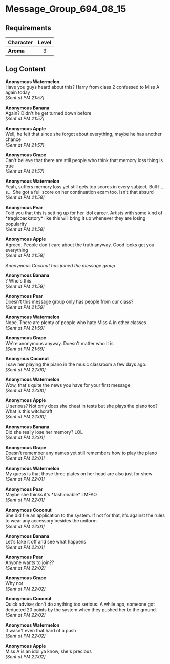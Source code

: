 # Message_Group_694_08_15
## Requirements
|Character|Level|
|---------|:---:|
|**Aroma**|  3  |

## Log Content
**Anonymous Watermelon**<br>
Have you guys heard about this? Harry from class 2 confessed to Miss A again today<br>
*[Sent at PM 21:57]*

**Anonymous Banana**<br>
Again? Didn't he get turned down before<br>
*[Sent at PM 21:57]*

**Anonymous Apple**<br>
Well, he felt that since she forgot about everything, maybe he has another chance<br>
*[Sent at PM 21:57]*

**Anonymous Grape**<br>
Can't believe that there are still people who think that memory loss thing is true<br>
*[Sent at PM 21:57]*

**Anonymous Watermelon**<br>
Yeah, suffers memory loss yet still gets top scores in every subject, Bull f.... s... She got a full score on her continuation exam too. Isn't that absurd<br>
*[Sent at PM 21:58]*

**Anonymous Pear**<br>
Told you that this is setting up for her idol career. Artists with some kind of \*tragicbackstory\* like this will bring it up whenever they are losing popularity<br>
*[Sent at PM 21:58]*

**Anonymous Apple**<br>
Agreed. People don't care about the truth anyway. Good looks get you everything<br>
*[Sent at PM 21:58]*

*Anonymous Coconut has joined the message group*<br>


**Anonymous Banana**<br>
? Who's this<br>
*[Sent at PM 21:59]*

**Anonymous Pear**<br>
Doesn't this message group only has people from our class?<br>
*[Sent at PM 21:59]*

**Anonymous Watermelon**<br>
Nope. There are plenty of people who hate Miss A in other classes<br>
*[Sent at PM 21:59]*

**Anonymous Grape**<br>
We're anonymous anyway. Doesn't matter who it is<br>
*[Sent at PM 21:59]*

**Anonymus Coconut**<br>
I saw her playing the piano in the music classroom a few days ago.<br>
*[Sent at PM 22:00]*

**Anonymous Watermelon**<br>
Wow, that's quite the news you have for your first message<br>
*[Sent at PM 22:00]*

**Anonymous Apple**<br>
U serious? Not only does she cheat in tests but she plays the piano too? What is this witchcraft<br>
*[Sent at PM 22:00]*

**Anonymous Banana**<br>
Did she really lose her memory? LOL<br>
*[Sent at PM 22:01]*

**Anonymous Grape**<br>
Doesn't remember any names yet still remembers how to play the piano<br>
*[Sent at PM 22:01]*

**Anonymous Watermelon**<br>
My guess is that those three plates on her head are also just for show<br>
*[Sent at PM 22:01]*

**Anonymous Pear**<br>
Maybe she thinks it's \*fashionable\* LMFAO<br>
*[Sent at PM 22:01]*

**Anonymous Coconut**<br>
She did file an application to the system. If not for that, it's against the rules to wear any accessory besides the uniform.<br>
*[Sent at PM 22:01]*

**Anonymous Banana**<br>
Let's take it off and see what happens<br>
*[Sent at PM 22:01]*

**Anonymous Pear**<br>
Anyone wants to join??<br>
*[Sent at PM 22:02]*

**Anonymous Grape**<br>
Why not<br>
*[Sent at PM 22:02]*

**Anonymous Coconut**<br>
Quick advise; don't do anything too serious. A while ago, someone got deducted 20 points by the system when they pushed her to the ground.<br>
*[Sent at PM 22:02]*

**Anonymous Watermelon**<br>
It wasn't even that hard of a push<br>
*[Sent at PM 22:02]*

**Anonymous Apple**<br>
Miss A is an idol ya know, she's precious<br>
*[Sent at PM 22:02]*